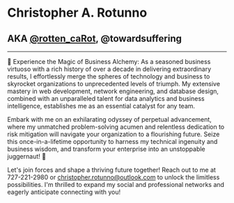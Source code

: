 # Christopher A. Rotunno
## AKA [@rotten_caRot](https://rottencarot.dev/), @towardsuffering
--- 
🌟 Experience the Magic of Business Alchemy: As a seasoned business virtuoso with a rich history of over a decade in delivering extraordinary results, I effortlessly merge the spheres of technology and business to skyrocket organizations to unprecedented levels of triumph. My extensive mastery in web development, network engineering, and database design, combined with an unparalleled talent for data analytics and business intelligence, establishes me as an essential catalyst for any team.

Embark with me on an exhilarating odyssey of perpetual advancement, where my unmatched problem-solving acumen and relentless dedication to risk mitigation will navigate your organization to a flourishing future. Seize this once-in-a-lifetime opportunity to harness my technical ingenuity and business wisdom, and transform your enterprise into an unstoppable juggernaut! 🌟

Let's join forces and shape a thriving future together! Reach out to me at 727-221-2980 or christopher.rotunno@outlook.com to unlock the limitless possibilities. I'm thrilled to expand my social and professional networks and eagerly anticipate connecting with you!

<!---
towardsuffering/towardsuffering is a ✨ special ✨ repository because its `README.md` (this file) appears on your GitHub profile.
You can click the Preview link to take a look at your changes.
--->
